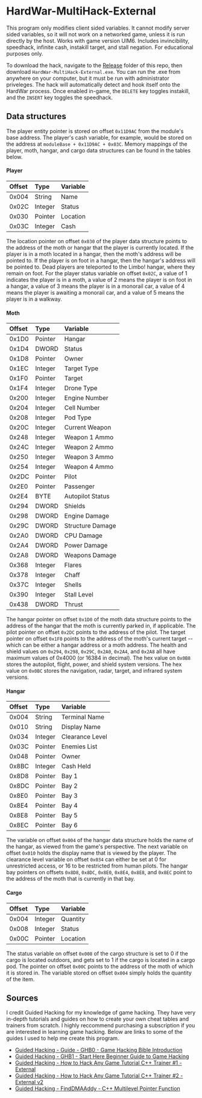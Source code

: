 # HardWar-MultiHack-External
This program only modifies client sided variables. It cannot modify server sided variables,
so it will not work on a networked game, unless it is run directly by the host. Works with
game version UIM6. Includes invincibility, speedhack, infinite cash, instakill target,
and stall negation. For educational purposes only.

To download the hack, navigate to the [Release](https://github.com/JulianOzelRose/HardWar-MultiHack-External/tree/master/Release)
folder of this repo, then download ```HardWar-MultiHack-External.exe```. You can run the .exe from anywhere on your computer,
but it must be run with administrator priveleges. The hack will automatically detect and hook itself onto
the HardWar process. Once enabled in-game, the ```DELETE``` key toggles instakill, and the
```INSERT``` key toggles the speedhack.

## Data structures

The player entity pointer is stored on offset ```0x11D9AC``` from the module's base address. The player's cash variable,
for example, would be stored on the address at ```moduleBase + 0x11D9AC + 0x03C```. Memory mappings of the player, moth,
hangar, and cargo data structures can be found in the tables below.

#### Player ####
| **Offset** | **Type** | **Variable** |
| :---       | :---     | :---         |
| 0x004      | String   | Name         |
| 0x02C      | Integer  | Status       |
| 0x030      | Pointer  | Location     |
| 0x03C      | Integer  | Cash         |

The location pointer on offset ```0x030``` of the player data structure
points to the address of the moth or hangar that the player
is currently located. If the player is in a moth located in a hangar,
then the moth's address will be pointed to. If the player is on foot
in a hangar, then the hangar's address will be pointed to. Dead players
are teleported to the Limbo! hangar, where they remain on foot. For the
player status variable on offset ```0x02C```, a value of 1 indicates the
player is in a moth, a value of 2 means the player is on foot in a hangar,
a value of 3 means the player is in a monorail car, a value of 4 means the
player is awaiting a monorail car, and a value of 5 means the player is in a walkway.

#### Moth ####
| **Offset** | **Type**  | **Variable**       |
| :---       | :---      | :---               |
| 0x1D0      | Pointer   | Hangar             |
| 0x1D4      | DWORD     | Status             |
| 0x1D8      | Pointer   | Owner              |
| 0x1EC      | Integer   | Target Type        |
| 0x1F0      | Pointer   | Target             |
| 0x1F4      | Integer   | Drone Type         |
| 0x200      | Integer   | Engine Number      |
| 0x204      | Integer   | Cell Number        |
| 0x208      | Integer   | Pod Type           |
| 0x20C      | Integer   | Current Weapon     |
| 0x248      | Integer   | Weapon 1 Ammo      |
| 0x24C      | Integer   | Weapon 2 Ammo      |
| 0x250      | Integer   | Weapon 3 Ammo      |
| 0x254      | Integer   | Weapon 4 Ammo      |
| 0x2DC      | Pointer   | Pilot              |
| 0x2E0      | Pointer   | Passenger          |
| 0x2E4      | BYTE      | Autopilot Status   |
| 0x294      | DWORD     | Shields            |
| 0x298      | DWORD     | Engine Damage      |
| 0x29C      | DWORD     | Structure Damage   |
| 0x2A0      | DWORD     | CPU Damage         |
| 0x2A4      | DWORD     | Power Damage       |
| 0x2A8      | DWORD     | Weapons Damage     |
| 0x368      | Integer   | Flares             |
| 0x378      | Integer   | Chaff              |
| 0x37C      | Integer   | Shells             |
| 0x390      | Integer   | Stall Level        |
| 0x438      | DWORD     | Thrust             |

The hangar pointer on offset ```0x1D0``` of the moth data structure
points to the address of the hangar that the moth is currently parked
in, if applicable. The pilot pointer on offset ```0x2DC``` points to
the address of the pilot. The target pointer on offset ```0x1F0```
points to the address of the moth's current target -- which can be either
a hangar address or a moth address. The health and shield values on
```0x294```, ```0x298```, ```0x29C```, ```0x2A0```, ```0x2A4```, and ```0x2A8```
all have maximum values of 0x4000 (or 16384 in decimal). The hex value on
```0x0B8``` stores the autopilot, flight, power, and shield system versions.
The hex value on ```0x0BC``` stores the navigation, radar, target, and
infrared system versions.

#### Hangar ####
| **Offset** | **Type**  | **Variable**     |
| :---       | :---      | :---             |
| 0x004      | String    | Terminal Name    |
| 0x010      | String    | Display Name     |
| 0x034      | Integer   | Clearance Level  |
| 0x03C      | Pointer   | Enemies List     |
| 0x048      | Pointer   | Owner            |
| 0x8BC      | Integer   | Cash Held        |
| 0x8D8      | Pointer   | Bay 1            |
| 0x8DC      | Pointer   | Bay 2            |
| 0x8E0      | Pointer   | Bay 3            |
| 0x8E4      | Pointer   | Bay 4            |
| 0x8E8      | Pointer   | Bay 5            |
| 0x8EC      | Pointer   | Bay 6            |

The variable on offset ```0x004``` of the hangar data structure holds the name of the hangar,
as viewed from the game's perspective. The next variable on offset ```0x010``` holds the
display name that is viewed by the player. The clearance level variable
on offset ```0x034``` can either be set at 0 for unrestricted access, or 16
to be restricted from human pilots. The hangar bay pointers on offsets ```0x8D8```,
```0x8DC```, ```0x8E0```, ```0x8E4```, ```0x8E8```, and ```0x8EC``` point to the address
of the moth that is currently in that bay.

#### Cargo ####
| **Offset** | **Type**  | **Variable** |
| :---       | :---      | :---         |
| 0x004      | Integer   | Quantity     |
| 0x008      | Integer   | Status       |
| 0x00C      | Pointer   | Location     |

The status variable on offset ```0x008``` of the cargo structure is set to 0 if the cargo
is located outdoors, and gets set to 1 if the cargo is located in a cargo pod. The pointer
on offset ```0x00C``` points to the address of the moth of which it is stored in. The variable
stored on offset ```0x004``` simply holds the quantity of the item.

## Sources
I credit Guided Hacking for my knowledge of game hacking. They have very in-depth tutorials and guides
on how to create your own cheat tables and trainers from scratch. I highly reccommend purchasing a subscription
if you are interested in learning game hacking. Below are links to some of the guides I used to help me create this program.
* [Guided Hacking - Guide - GHB0 - Game Hacking Bible Introduction](https://guidedhacking.com/threads/ghb0-game-hacking-bible-introduction.14450/)
* [Guided Hacking - GHB1 - Start Here Beginner Guide to Game Hacking](https://guidedhacking.com/threads/ghb1-start-here-beginner-guide-to-game-hacking.5911/)
* [Guided Hacking - How to Hack Any Game Tutorial C++ Trainer #1 - External](https://guidedhacking.com/threads/how-to-hack-any-game-tutorial-c-trainer-1-external.10897/)
* [Guided Hacking - How to Hack Any Game Tutorial C++ Trainer #2 - External v2](https://guidedhacking.com/threads/how-to-hack-any-game-tutorial-c-trainer-2-external-v2.12000/)
* [Guided Hacking - FindDMAAddy - C++ Multilevel Pointer Function](https://guidedhacking.com/threads/finddmaaddy-c-multilevel-pointer-function.6292/)
